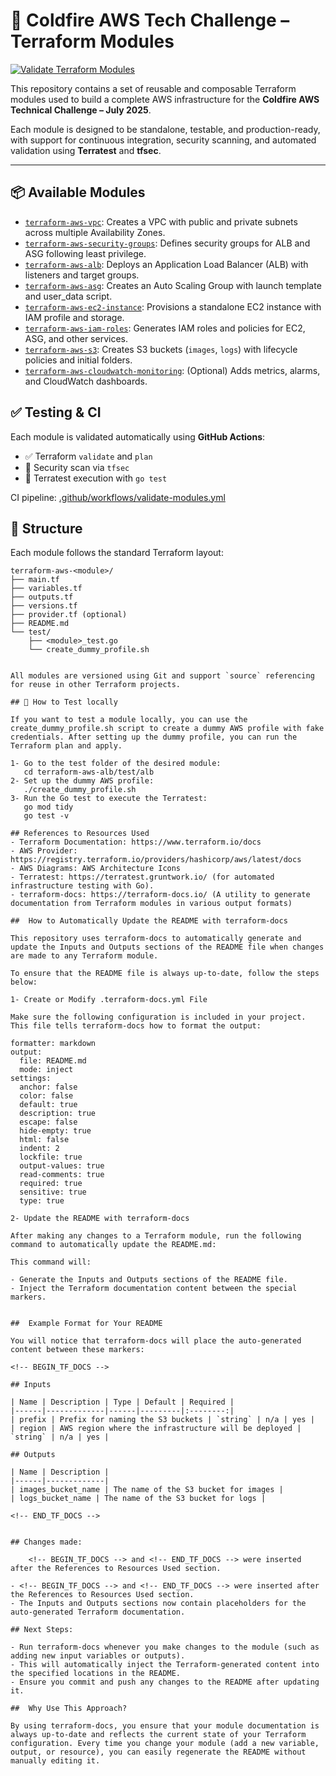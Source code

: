# 🚀 Coldfire AWS Tech Challenge – Terraform Modules

[![Validate Terraform Modules](https://github.com/fedemontaldo87/coldfire-aws-tech-challenge-modules/actions/workflows/validate-modules.yml/badge.svg)](https://github.com/fedemontaldo87/coldfire-aws-tech-challenge-modules/actions/workflows/validate-modules.yml)

This repository contains a set of reusable and composable Terraform modules used to build a complete AWS infrastructure for the **Coldfire AWS Technical Challenge – July 2025**.

Each module is designed to be standalone, testable, and production-ready, with support for continuous integration, security scanning, and automated validation using **Terratest** and **tfsec**.

---

## 📦 Available Modules

- [`terraform-aws-vpc`](./terraform-aws-vpc): Creates a VPC with public and private subnets across multiple Availability Zones.
- [`terraform-aws-security-groups`](./terraform-aws-security-groups): Defines security groups for ALB and ASG following least privilege.
- [`terraform-aws-alb`](./terraform-aws-alb): Deploys an Application Load Balancer (ALB) with listeners and target groups.
- [`terraform-aws-asg`](./terraform-aws-asg): Creates an Auto Scaling Group with launch template and user_data script.
- [`terraform-aws-ec2-instance`](./terraform-aws-ec2-instance): Provisions a standalone EC2 instance with IAM profile and storage.
- [`terraform-aws-iam-roles`](./terraform-aws-iam-roles): Generates IAM roles and policies for EC2, ASG, and other services.
- [`terraform-aws-s3`](./terraform-aws-s3): Creates S3 buckets (`images`, `logs`) with lifecycle policies and initial folders.
- [`terraform-aws-cloudwatch-monitoring`](./terraform-aws-cloudwatch-monitoring): (Optional) Adds metrics, alarms, and CloudWatch dashboards.

## ✅ Testing & CI

Each module is validated automatically using **GitHub Actions**:

- ✅ Terraform `validate` and `plan`
- 🔐 Security scan via `tfsec`
- 🧪 Terratest execution with `go test`

CI pipeline: [.github/workflows/validate-modules.yml](.github/workflows/validate-modules.yml)

## 📁 Structure

Each module follows the standard Terraform layout:

```plaintext
terraform-aws-<module>/
├── main.tf
├── variables.tf
├── outputs.tf
├── versions.tf
├── provider.tf (optional)
├── README.md
└── test/
    ├── <module>_test.go
    └── create_dummy_profile.sh


All modules are versioned using Git and support `source` referencing for reuse in other Terraform projects.

## 🧪 How to Test locally

If you want to test a module locally, you can use the create_dummy_profile.sh script to create a dummy AWS profile with fake credentials. After setting up the dummy profile, you can run the Terraform plan and apply.

1- Go to the test folder of the desired module:
   cd terraform-aws-alb/test/alb
2- Set up the dummy AWS profile: 
   ./create_dummy_profile.sh
3- Run the Go test to execute the Terratest:
   go mod tidy
   go test -v

## References to Resources Used
- Terraform Documentation: https://www.terraform.io/docs
- AWS Provider: https://registry.terraform.io/providers/hashicorp/aws/latest/docs
- AWS Diagrams: AWS Architecture Icons
- Terratest: https://terratest.gruntwork.io/ (for automated infrastructure testing with Go).
- terraform-docs: https://terraform-docs.io/ (A utility to generate documentation from Terraform modules in various output formats)

##  How to Automatically Update the README with terraform-docs

This repository uses terraform-docs to automatically generate and update the Inputs and Outputs sections of the README file when changes are made to any Terraform module.

To ensure that the README file is always up-to-date, follow the steps below:

1- Create or Modify .terraform-docs.yml File

Make sure the following configuration is included in your project. This file tells terraform-docs how to format the output:

formatter: markdown
output:
  file: README.md
  mode: inject
settings:
  anchor: false
  color: false
  default: true
  description: true
  escape: false
  hide-empty: true
  html: false
  indent: 2
  lockfile: true
  output-values: true
  read-comments: true
  required: true
  sensitive: true
  type: true

2- Update the README with terraform-docs

After making any changes to a Terraform module, run the following command to automatically update the README.md:

This command will:

- Generate the Inputs and Outputs sections of the README file.
- Inject the Terraform documentation content between the special markers.


##  Example Format for Your README

You will notice that terraform-docs will place the auto-generated content between these markers:

<!-- BEGIN_TF_DOCS -->

## Inputs

| Name | Description | Type | Default | Required |
|------|-------------|------|---------|:--------:|
| prefix | Prefix for naming the S3 buckets | `string` | n/a | yes |
| region | AWS region where the infrastructure will be deployed | `string` | n/a | yes |

## Outputs

| Name | Description |
|------|-------------|
| images_bucket_name | The name of the S3 bucket for images |
| logs_bucket_name | The name of the S3 bucket for logs |

<!-- END_TF_DOCS -->


## Changes made:

    <!-- BEGIN_TF_DOCS --> and <!-- END_TF_DOCS --> were inserted after the References to Resources Used section.

- <!-- BEGIN_TF_DOCS --> and <!-- END_TF_DOCS --> were inserted after the References to Resources Used section.
- The Inputs and Outputs sections now contain placeholders for the auto-generated Terraform documentation.

## Next Steps:

- Run terraform-docs whenever you make changes to the module (such as adding new input variables or outputs).
- This will automatically inject the Terraform-generated content into the specified locations in the README.
- Ensure you commit and push any changes to the README after updating it.

##  Why Use This Approach?

By using terraform-docs, you ensure that your module documentation is always up-to-date and reflects the current state of your Terraform configuration. Every time you change your module (add a new variable, output, or resource), you can easily regenerate the README without manually editing it.